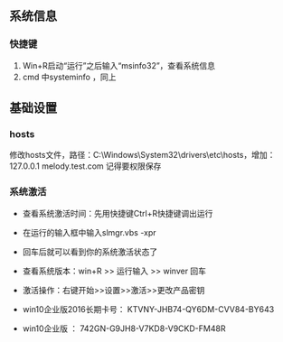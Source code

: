 ## 系统信息
### 快捷键
1. Win+R启动“运行”之后输入“msinfo32”，查看系统信息
2. cmd 中systeminfo ，同上


## 基础设置
### hosts
修改hosts文件，路径：C:\Windows\System32\drivers\etc\hosts，增加：
127.0.0.1         melody.test.com
记得要权限保存

### 系统激活
- 查看系统激活时间：先用快捷键Ctrl+R快捷键调出运行
- 在运行的输入框中输入slmgr.vbs -xpr
- 回车后就可以看到你的系统激活状态了

- 查看系统版本：win+R >> 运行输入 >> winver 回车

- 激活操作：右键开始>>设置>>激活>>更改产品密钥 
- win10企业版2016长期卡号： KTVNY-JHB74-QY6DM-CVV84-BY643
- win10企业版 ： 742GN-G9JH8-V7KD8-V9CKD-FM48R